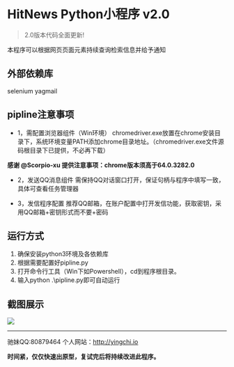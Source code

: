 # HitNews Python小程序 v2.0

> 2.0版本代码全面更新!

本程序可以根据网页页面元素持续查询检索信息并给予通知


## 外部依赖库
selenium
yagmail


## pipline注意事项

* 1，需配置浏览器组件（Win环境）
chromedriver.exe放置在chrome安装目录下，系统环境变量PATH添加chrome目录地址。（chromedriver.exe文件源码根目录下已提供，不必再下载）

**感谢 @Scorpio-xu 提供注意事项：chrome版本须高于64.0.3282.0**

* 2，发送QQ消息组件
需保持QQ对话窗口打开，保证句柄与程序中填写一致，具体可查看任务管理器

* 3，发信程序配置
推荐QQ邮箱，在账户配置中打开发信功能，获取密钥，采用QQ邮箱+密钥形式而不要+密码


## 运行方式
1. 确保安装python3环境及各依赖库
2. 根据需要配置好pipline.py
3. 打开命令行工具（Win下如Powershell），cd到程序根目录。
4. 输入python .\pipline.py即可自动运行

## 截图展示

![](http://p4j8krxwd.bkt.clouddn.com/15214304447971.jpg)


---
驰妹QQ:80879464
个人网站：http://yingchi.io

**时间紧，仅仅快速出原型，复试完后将持续改进此程序。**




